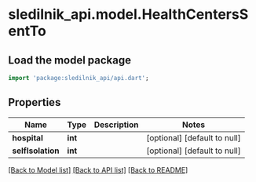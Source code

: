 # sledilnik_api.model.HealthCentersSentTo

## Load the model package
```dart
import 'package:sledilnik_api/api.dart';
```

## Properties
Name | Type | Description | Notes
------------ | ------------- | ------------- | -------------
**hospital** | **int** |  | [optional] [default to null]
**selfIsolation** | **int** |  | [optional] [default to null]

[[Back to Model list]](../README.md#documentation-for-models) [[Back to API list]](../README.md#documentation-for-api-endpoints) [[Back to README]](../README.md)


